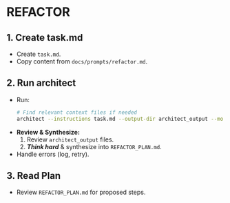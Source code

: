 # REFACTOR

## 1. Create task.md
- Create `task.md`.
- Copy content from `docs/prompts/refactor.md`.

## 2. Run architect
- Run:
    ```bash
    # Find relevant context files if needed
    architect --instructions task.md --output-dir architect_output --model gemini-2.5-pro-exp-03-25 --model gemini-2.0-flash --model gemini-2.5-pro-preview-03-25 ./
    ```
- **Review & Synthesize:**
    1. Review `architect_output` files.
    2. ***Think hard*** & synthesize into `REFACTOR_PLAN.md`.
- Handle errors (log, retry).

## 3. Read Plan
- Review `REFACTOR_PLAN.md` for proposed steps.

